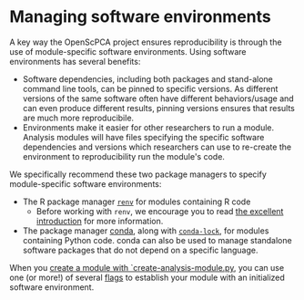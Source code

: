 # Managing software environments

A key way the OpenScPCA project ensures reproducibility is through the use of module-specific software environments.
Using software environments has several benefits:

- Software dependencies, including both packages and stand-alone command line tools, can be pinned to specific versions.
As different versions of the same software often have different behaviors/usage and can even produce different results, pinning versions ensures that results are much more reproducibile.
- Environments make it easier for other researchers to run a module.
Analysis modules will have files specifying the specific software dependencies and versions which researchers can use to re-create the environment to reproducibility run the module's code.

We specifically recommend these two package managers to specify module-specific software environments:

- The R package manager [`renv`](https://rstudio.github.io/renv/) for modules containing R code
  - Before working with `renv`, we encourage you to read [the excellent introduction](https://rstudio.github.io/renv/articles/renv.html) for more information.
- The package manager [conda](https://docs.conda.io/en/latest/), along with [`conda-lock`](https://conda.github.io/conda-lock/), for modules containing Python code.
conda can also be used to manage standalone software packages that do not depend on a specific language.

When you [create a module with `create-analysis-module.py](../../contributing-to-analyses/analysis-modules/creating-a-module.md), you can use one (or more!) of several [flags](../../contributing-to-analyses/analysis-modules/creating-a-module.md#module-creation-script-flags) to establish your module with an initialized software environment.
